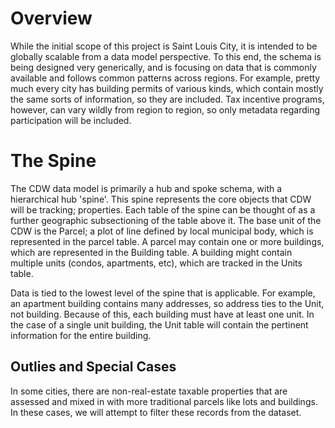 Overview
========
While the initial scope of this project is Saint Louis City, it is intended to be globally scalable from a data model perspective. To this end, the schema is being designed very generically, and is focusing on data that is commonly available and follows common patterns across regions. For example, pretty much every city has building permits of various kinds, which contain mostly the same sorts of information, so they are included. Tax incentive programs, however, can vary wildly from region to region, so only metadata regarding participation will be included.

The Spine
=========
The CDW data model is primarily a hub and spoke schema, with a hierarchical hub 'spine'. This spine represents the core objects that CDW will be tracking; properties. Each table of the spine can be thought of as a further geographic subsectioning of the table above it. The base unit of the CDW is the Parcel; a plot of line defined by local municipal body, which is represented in the parcel table. A parcel may contain one or more buildings, which are represented in the Building table. A building might contain multiple units (condos, apartments, etc), which are tracked in the Units table.

Data is tied to the lowest level of the spine that is applicable. For example, an apartment building contains many addresses, so address ties to the Unit, not building. Because of this, each building must have at least one unit. In the case of a single unit building, the Unit table will contain the pertinent information for the entire building.

Outlies and Special Cases
-------------------------
In some cities, there are non-real-estate taxable properties that are assessed and mixed in with more traditional parcels like lots and buildings. In these cases, we will attempt to filter these records from the dataset.